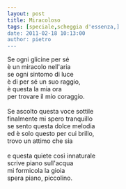 ```yaml
---
layout: post
title: Miracoloso
tags: [speciale,scheggia d'essenza,]
date: 2011-02-18 10:13:00
author: pietro
---
```

<div dir="ltr" style="text-align: left">Se ogni glicine per sé<br/>è un miracolo nell'aria<br/>se ogni sintomo di luce<br/>è di per sé un suo raggio,<br/>è questa la mia ora<br/>per trovare il mio coraggio.<br/><br/>Se ascolto questa voce sottile<br/>finalmente mi spero tranquillo<br/>se sento questa dolce melodia<br/>ed è solo questo per cui brillo,<br/>trovo un attimo che sia<br/><br/>e questa quiete così innaturale<br/>scrive piano sull'acqua<br/>mi formicola la gioia<br/>spera piano, piccolino.<br/>
